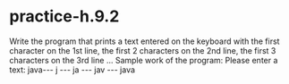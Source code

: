 # practice-h.9.2
 Write the program that prints a text entered on the keyboard with the first character on the 1st line, the first 2 characters on the 2nd line, the first 3 characters on the 3rd line ... Sample work of the program: Please enter a text: java--- j --- ja --- jav --- java

